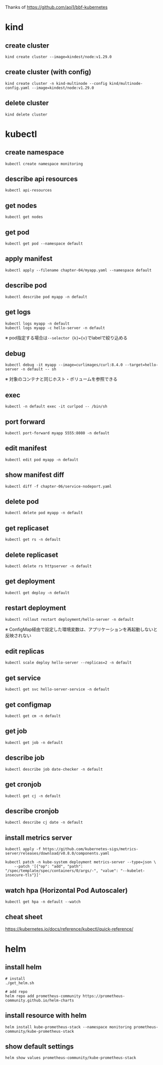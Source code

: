 Thanks of https://github.com/aoi1/bbf-kubernetes

# kind

## create cluster
```
kind create cluster --image=kindest/node:v1.29.0
```

## create cluster (with config)
```
kind create cluster -n kind-multinode --config kind/multinode-config.yaml --image=kindest/node:v1.29.0
```

## delete cluster
```
kind delete cluster
```

# kubectl

## create namespace
```
kubectl create namespace monitoring
```

## describe api resources
```
kubectl api-resources
```

## get nodes
```
kubectl get nodes
```

## get pod
```
kubectl get pod --namespace default
```

## apply manifest
```
kubectl apply --filename chapter-04/myapp.yaml --namespace default
```

## describe pod
```
kubectl describe pod myapp -n default
```

## get logs
```
kubectl logs myapp -n default
kubectl logs myapp -c hello-server -n default
```

※ pod指定する場合は`--selector {k}={v}`でlabelで絞り込める

## debug
```
kubectl debug -it myapp --image=curlimages/curl:8.4.0 --target=hello-server -n default -- sh
```

※ 対象のコンテナと同じホスト・ボリュームを参照できる

## exec
```
kubectl -n default exec -it curlpod -- /bin/sh
```

## port forward
```
kubectl port-forward myapp 5555:8080 -n default
```

## edit manifest
```
kubectl edit pod myapp -n default
```

## show manifest diff
```
kubectl diff -f chapter-06/service-nodeport.yaml
```

## delete pod
```
kubectl delete pod myapp -n default
```

## get replicaset
```
kubectl get rs -n default
```

## delete replicaset
```
kubectl delete rs httpserver -n default
```

## get deployment
```
kubectl get deploy -n default
```

## restart deployment
```
kubectl rollout restart deployment/hello-server -n default
```

※ ConfigMap経由で設定した環境変数は、アプリケーションを再起動しないと反映されない

## edit replicas
```
kubectl scale deploy hello-server --replicas=2 -n default
```

## get service
```
kubectl get svc hello-server-service -n default
```

## get configmap
```
kubectl get cm -n default
```

## get job
```
kubectl get job -n default
```

## describe job
```
kubectl describe job date-checker -n default
```

## get cronjob
```
kubectl get cj -n default
```

## describe cronjob
```
kubectl describe cj date -n default
```

## install metrics server
```
kubectl apply -f https://github.com/kubernetes-sigs/metrics-server/releases/download/v0.8.0/components.yaml

kubectl patch -n kube-system deployment metrics-server --type=json \
    --patch '[{"op": "add", "path": "/spec/template/spec/containers/0/args/-", "value": "--kubelet-insecure-tls"}]'
```

## watch hpa (Horizontal Pod Autoscaler)
```
kubectl get hpa -n default --watch
```

## cheat sheet
https://kubernetes.io/docs/reference/kubectl/quick-reference/

# helm

## install helm
```
# install
./get_helm.sh

# add repo
helm repo add prometheus-community https://prometheus-community.github.io/helm-charts
```

## install resource with helm
```
helm install kube-prometheus-stack --namespace monitoring prometheus-community/kube-prometheus-stack
```

## show default settings
```
helm show values prometheus-community/kube-prometheus-stack
```
